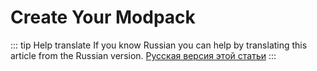 # Create Your Modpack

::: tip Help translate
If you know Russian you can help by translating this article from the Russian version.
[Русская версия этой статьи](/ru/guide/distribution/create-modpack/)
:::
